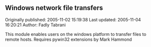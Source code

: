 ## Windows network file transfers 
Originally published: 2005-11-02 15:19:38 
Last updated: 2005-11-04 16:20:21 
Author: Fadly Tabrani 
 
This module enables users on the windows platform to transfer files to remote hosts. Requires pywin32 extensions by Mark Hammond